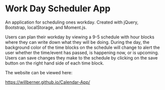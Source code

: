 # Work Day Scheduler App

An application for scheduling ones workday. Created with jQuery, Bootstrap, localStorage, and Moment.js.

Users can plan their workday by viewing a 9-5 schedule with hour blocks where they can write down what they will be doing. During the day, the background color of the time blocks on the schedule will change to alert the user whether the time/event has passed, is happening now, or is upcoming. Users can save changes they make to the schedule by clicking on the save button on the right hand side of each time block.

The website can be viewed here:

https://willberner.github.io/Calendar-App/

